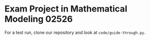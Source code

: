 # Exam Project in Mathematical Modeling 02526

For a test run, clone our repository and look at `code/guide-through.py`.